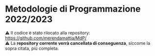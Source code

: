 # Metodologie di Programmazione 2022/2023
⚠️ Il codice è stato rilocato alla repository: https://github.com/merendamattia/MdP/ </br>
⚠️ La **repository corrente verrà cancellata di conseguenza**, siccome la sopra citata, più completa.
